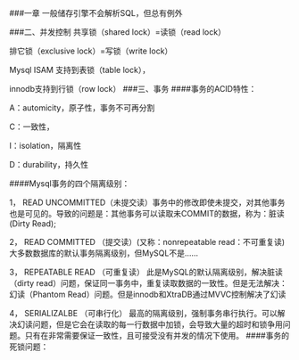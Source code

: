  
 ###一章
一般储存引擎不会解析SQL，但总有例外
 
###二、并发控制
共享锁（shared lock）=读锁（read lock）

排它锁（exclusive lock）=写锁（write lock）

Mysql  ISAM 支持到表锁（table lock），

innodb支持到行锁（row lock）
###三、事务
####事务的ACID特性：

A：automicity，原子性，事务不可再分割

C：一致性，

I：isolation，隔离性

D：durability，持久性

####Mysql事务的四个隔离级别：

1， READ UNCOMMITTED（未提交读）事务中的修改即使未提交，对其他事务也是可见的。导致的问题是：其他事务可以读取未COMMIT的数据，称为：脏读(Dirty Read);

2，	READ COMMITTED （提交读）(又称：nonrepeatable read：不可重复读)大多数数据库的默认事务隔离级别，但MySQL不是……

3，	REPEATABLE READ （可重复读）
此是MySQL的默认隔离级别，解决脏读（dirty read）问题，保证同一事务中，重复读取数据的一致性。但是无法解决：幻读（Phantom Read）问题。但是innodb和XtraDB通过MVVC控制解决了幻读

4，	SERIALIZALBE （可串行化）
最高的隔离级别，强制事务串行执行。可以解决幻读问题，但是它会在读取的每一行数据中加锁，会导致大量的超时和锁争用问题。只有在非常需要保证一致性，且可接受没有并发的情况下使用。
####事务的死锁问题：


